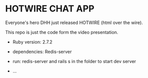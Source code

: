# HOTWIRE CHAT APP

Everyone's hero DHH just released HOTWIRE (html over the wire).

This repo is just the code form the video presentation.

- Ruby version: 2.7.2

- dependencies: Redis-server

- run: redis-server and rails s in the folder to start dev server

- ...
